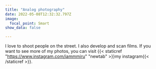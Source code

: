 ```yaml
---
title: "Analog photography"
date: 2022-05-08T12:32:32.797Z
image:
  focal_point: Smart
show_data: false

---
```

I love to shoot people on the street. I also develop and scan films. If you want to see more of my photos, you can visit {{< staticref "https://www.instagram.com/iammmiru" "newtab" >}}my instagram{{< /staticref >}}.
